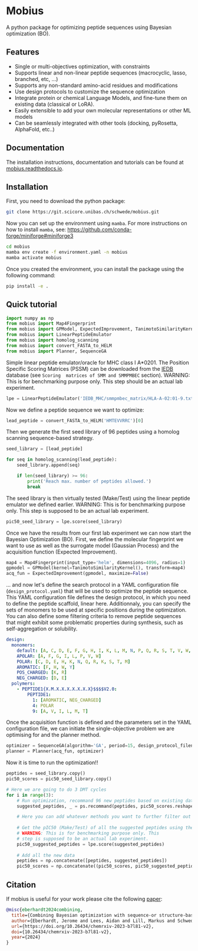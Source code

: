 # Mobius

A python package for optimizing peptide sequences using Bayesian optimization (BO).

## Features

- Single or multi-objectives optimization, with constraints
- Supports linear and non-linear peptide sequences (macrocyclic, lasso, branched, etc, ...)
- Supports any non-standard amino-acid residues and modifications
- Use design protocols to customize the sequence optimization
- Integrate protein or chemical Language Models, and fine-tune them on existing data (classical or LoRA).
- Easily extensible to add your own molecular representations or other ML models
- Can be seamlessly integrated with other tools (docking, pyRosetta, AlphaFold, etc..)

## Documentation

The installation instructions, documentation and tutorials can be found at [mobius.readthedocs.io](https://mobius.readthedocs.io/en/master/about.html).

## Installation

First, you need to download the python package:
```bash
git clone https://git.scicore.unibas.ch/schwede/mobius.git
```

Now you can set up the environment using `mamba`. For more instructions on how to install `mamba`, see: https://github.com/conda-forge/miniforge#miniforge3 
```bash
cd mobius
mamba env create -f environment.yaml -n mobius
mamba activate mobius
```

Once you created the environment, you can install the package using the following command:
```bash
pip install -e .
```

## Quick tutorial

```python
import numpy as np
from mobius import Map4Fingerprint
from mobius import GPModel, ExpectedImprovement, TanimotoSimilarityKernel
from mobius import LinearPeptideEmulator
from mobius import homolog_scanning
from mobius import convert_FASTA_to_HELM
from mobius import Planner, SequenceGA
```

Simple linear peptide emulator/oracle for MHC class I A*0201. The Position Specific Scoring Matrices
(PSSM) can be downloaded from the [IEDB](http://tools.iedb.org/mhci/download/) database (see `Scoring 
matrices of SMM and SMMPMBEC` section). WARNING: This is for benchmarking purpose only. This step should be an 
actual lab experiment.
```python
lpe = LinearPeptideEmulator('IEDB_MHC/smmpmbec_matrix/HLA-A-02:01-9.txt',)
```

Now we define a peptide sequence we want to optimize:
```python
lead_peptide = convert_FASTA_to_HELM('HMTEVVRRC')[0]
```

Then we generate the first seed library of 96 peptides using a homolog scanning sequence-based strategy.
```python
seed_library = [lead_peptide]

for seq in homolog_scanning(lead_peptide):
    seed_library.append(seq)

    if len(seed_library) >= 96:
        print('Reach max. number of peptides allowed.')
        break
```

The seed library is then virtually tested (Make/Test) using the linear peptide emulator we defined earlier.
WARNING: This is for benchmarking purpose only. This step is supposed to be an actual lab experiment.
```python
pic50_seed_library = lpe.score(seed_library)
```

Once we have the results from our first lab experiment we can now start the Bayesian Optimization (BO). First, 
we define the molecular fingerprint we want to use as well as the surrogate model (Gaussian Process) 
and the acquisition function (Expected Improvement).
```python
map4 = Map4Fingerprint(input_type='helm', dimensions=4096, radius=1)
gpmodel = GPModel(kernel=TanimotoSimilarityKernel(), transform=map4)
acq_fun = ExpectedImprovement(gpmodel, maximize=False)
```

... and now let's define the search protocol in a YAML configuration file (`design_protocol.yaml`) that will be used 
to optimize the peptide sequence. This YAML configuration file defines the design protocol, in which you need 
to define the peptide scaffold, linear here. Additionnaly, you can specify the sets of monomers to be used at 
specific positions during the optimization.  You can also define some filtering criteria to remove peptide sequences 
that might exhibit some problematic properties during synthesis, such as self-aggregation or solubility.

```YAML
design:
  monomers: 
    default: [A, C, D, E, F, G, H, I, K, L, M, N, P, Q, R, S, T, V, W, Y]
    APOLAR: [A, F, G, I, L, P, V, W]
    POLAR: [C, D, E, H, K, N, Q, R, K, S, T, M]
    AROMATIC: [F, H, W, Y]
    POS_CHARGED: [K, R]
    NEG_CHARGED: [D, E]
  polymers:
    - PEPTIDE1{X.M.X.X.X.X.X.X.X}$$$$V2.0:
        PEPTIDE1:
          1: [AROMATIC, NEG_CHARGED]
          4: POLAR
          9: [A, V, I, L, M, T]

```

Once the acquisition function is defined and the parameters set in the YAML configuration file, we can initiate 
the single-objective problem we are optimising for and the planner method.
```python
optimizer = SequenceGA(algorithm='GA', period=15, design_protocol_filename='design_protocol.yaml')
planner = Planner(acq_fun, optimizer)
```

Now it is time to run the optimization!!
```python
peptides = seed_library.copy()
pic50_scores = pic50_seed_library.copy()

# Here we are going to do 3 DMT cycles
for i in range(3):
    # Run optimization, recommand 96 new peptides based on existing data
    suggested_peptides, _ = ps.recommand(peptides, pic50_scores.reshape(-1, 1), batch_size=96)

    # Here you can add whatever methods you want to further filter out peptides
    
    # Get the pIC50 (Make/Test) of all the suggested peptides using the MHC emulator
    # WARNING: This is for benchmarking purpose only. This 
    # step is supposed to be an actual lab experiment.
    pic50_suggested_peptides = lpe.score(suggested_peptides)
    
    # Add all the new data
    peptides = np.concatenate([peptides, suggested_peptides])
    pic50_scores = np.concatenate((pic50_scores, pic50_suggested_peptides), axis=0)
```

## Citation

If mobius is useful for your work please cite the following [paper](https://doi.org/10.26434/chemrxiv-2023-b7l81-v2):

```bibtex
@misc{eberhardt2024combining,
  title={Combining Bayesian optimization with sequence-or structure-based strategies for optimization of protein-peptide binding},
  author={Eberhardt, Jerome and Lees, Aidan and Lill, Markus and Schwede, Torsten},
  url={https://doi.org/10.26434/chemrxiv-2023-b7l81-v2},
  doi={10.26434/chemrxiv-2023-b7l81-v2},
  year={2024}
}
```
